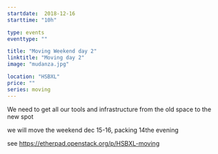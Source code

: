 ```yaml
---
startdate:  2018-12-16
starttime: "10h"

type: events
eventtype: ""

title: "Moving Weekend day 2"
linktitle: "Moving day 2"
image: "mudanza.jpg"

location: "HSBXL"
price: ""
series: moving
---
```



We need to get all our tools and infrastructure from the old space to the new spot 

we will move the weekend dec 15-16, packing 14the evening 

see https://etherpad.openstack.org/p/HSBXL-moving